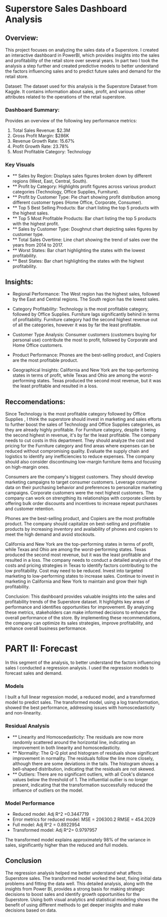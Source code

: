 # Superstore Sales Dashboard Analysis


## Overview:
This project focuses on analyzing the sales data of a Superstore. I created an interactive dashboard in PowerBI, which provides insights into the sales and profitability of the retail store over several years. In part two I took the analysis a step further and created predictive models to better understand the factors influencing sales and to predict future sales and demand for the retail store.


Dataset:
The dataset used for this analysis is the Superstore Dataset from Kaggle. It contains information about sales, profit, and various other attributes related to the operations of the retail superstore.


### Dashboard Summary:
Provides an overview of the following key performance metrics:
1.	Total Sales Revenue: $2.3M
2.	Gross Profit Margin: $286K
3.	Revenue Growth Rate: 15.67%
4.	Profit Growth Rate: 23.78%
5.	Most Profitable Category: Technology

### Key Visuals
- ** Sales by Region: Displays sales figures broken down by different regions (West, East, Central, South).
- ** Profit by Category: Highlights profit figures across various product categories (Technology, Office Supplies, Furniture).
- ** Profit by Customer Type: Pie chart showing profit distribution among different customer types (Home Office, Corporate, Consumer).
- ** Top 5 Best Selling Products: Bar chart listing the top 5 products with the highest sales.
- ** Top 5 Most Profitable Products: Bar chart listing the top 5 products with the highest profit.
- ** Sales by Customer Type: Doughnut chart depicting sales figures by customer type.
- ** Total Sales Overtime: Line chart showing the trend of sales over the years from 2014 to 2017.
- ** Worst States: Bar chart highlighting the states with the lowest profitability.
- ** Best States: Bar chart highlighting the states with the highest profitability.


## Insights:
- Regional Performance:
  The West region has the highest sales, followed by the East and Central regions. The South region has the lowest sales.

- Category Profitability:
  Technology is the most profitable category, followed by Office Supplies. Furniture lags significantly behind in terms of profitability. Furniture category had the second highest revenue out of all the categories, however it was by far the least profitable. 

- Customer Type Analysis:
  Consumer customers (customers buying for personal use) contribute the most to profit, followed by Corporate and Home Office customers.

- Product Performance:
  Phones are the best-selling product, and Copiers are the most profitable product.

- Geographical Insights:
  California and New York are the top-performing states in terms of profit, while Texas and Ohio are among the worst-performing states. Texas produced the second most revenue, but it was the least profitable and resulted in a loss. 



## Reccomendations:
Since Technology is the most profitable category followed by Office Supplies , I think the superstore should invest in marketing and sales efforts to further boost the sales of Technology and Office Supplies categories, as they are already highly profitable. 
For Furniture category, despite it being the second highest in revenue, it's by far the least profitable. The company needs to cut costs in this department. They should analyze the cost and pricing for the Furniture category and find areas where expenses can be reduced without compromising quality. Evaluate the supply chain and logistics to identify any inefficiencies to reduce expenses. The company should also consider discontinuing low-margin furniture items and focusing on high-margin ones.

Consumers are the company's biggest customers. They should develop marketing campaigns to target consumer customers.  Leverage consumer data on their purchasing behavior and preferences to personalize marketing campaigns.
Corporate customers were the next highest customers. The company can work on strengthing its relationships with corporate clients by offering bulk order discounts and incentives to increase repeat purchases and customer retention.

Phones are the best-selling product, and Copiers are the most profitable product. The company should capitalize on best-selling and profitable products by increasing inventory and availability of phones and copiers to meet the high demand and avoid stockouts.

California and New York are the top-performing states in terms of profit, while Texas and Ohio are among the worst-performing states. Texas produced the second most revenue, but it was the least profitable and resulted in a loss.
The company needs to conduct a detailed analysis of the costs and pricing strategies in Texas to identify factors contributing to the low profitability. Cost may need to be reduced. 
Invest into targeted marketing to low-performing states to increase sales. Continue to invest in marketing in California and New York to maintain and grow their high profitability.



Conclusion:
This dashboard provides valuable insights into the sales and profitability trends of the Superstore dataset. It highlights key areas of performance and identifies opportunities for improvement. By analyzing these metrics, stakeholders can make informed decisions to enhance the overall performance of the store.
By implementing these recommendations, the company can optimize its sales strategies, improve profitability, and enhance overall business performance. 






# PART II: Forecast

In this segment of the analysis, to better understand the factors influencing sales I conducted a regression analysis. I used the regression models to forecast sales and demand. 


### Models
I built a full linear regression model, a reduced model, and a transformed model to predict sales.
The transformed model, using a log transformation, showed the best performance, addressing issues with homoscedasticity and non-linearity.

### Residual Analysis
- ** Linearity and Homoscedasticity: The residuals are now more randomly scattered around the horizontal line, indicating an improvement in both linearity and homoscedasticity.
- ** Normality: The Q-Q plot and histogram of residuals show significant improvement in normality. The residuals follow the line more closely, although there are some deviations in the tails. The histogram shows a bell-shaped distribution, indicating that the residuals are not skewed.
- ** Outliers: There are no significant outliers, with all Cook's distance values below the threshold of 1. The influential outlier is no longer present, indicating that the transformation successfully reduced the 
influence of outliers on the model.

### Model Performance 
- Reduced model: Adj R^2 =0.3447719 
- Error metrics for reduced model:  MSE = 206300.2  RMSE = 454.2029
- Full model: Adj R^2 = 0.8922954
- Transformed model: Adj R^2= 0.9797957

The transformed model explains approximately 98% of the variance in sales, significantly higher than the reduced and full models.


## Conclusion
The regression analysis helped me better understand what affects Superstore sales. The transformed model worked the best, fixing initial data problems and fitting the data well. This detailed analysis, along with the insights from Power BI, provides a strong basis for making strategic decisions to boost sales and identify growth opportunities for the Superstore. Using both visual analytics and statistical modeling shows the benefit of using different methods to get deeper insights and make decisions based on data.


